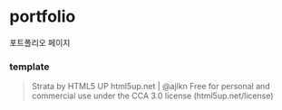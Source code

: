 # portfolio
포트폴리오 페이지


### template
> Strata by HTML5 UP
> html5up.net | @ajlkn
> Free for personal and commercial use under the CCA 3.0 license (html5up.net/license)
